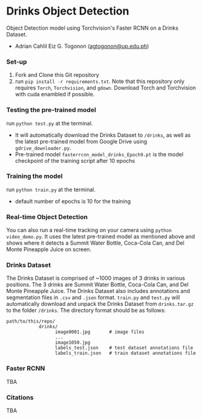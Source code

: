 # Drinks Object Detection
Object Detection model using Torchvision's Faster RCNN on a Drinks Dataset.
- Adrian Cahlil Eiz G. Togonon (agtogonon@up.edu.ph)

### Set-up
1) Fork and Clone this Git repository
2) run `pip install -r requirements.txt`. Note that this repository only requires `Torch`, `Torchvision`, and `gdown`. Download Torch and Torchvision with cuda enambled if possible.

### Testing the pre-trained model
run `python test.py` at the terminal.
- It will automatically download the Drinks Dataset to `/drinks`, as well as the latest pre-trained model from Google Drive using `gdrive_downloader.py`.
- Pre-trained model `fasterrcnn_model_drinks_Epoch9.pt` is the model checkpoint of the training script after 10 epochs

### Training the model
run `python train.py` at the terminal.
- default number of epochs is 10 for the training

### Real-time Object Detection
You can also run a real-time tracking on your camera using `python video_demo.py`. It uses the latest pre-trained model as mentioned above and shows where it detects a Summit Water Bottle, Coca-Cola Can, and Del Monte Pineapple Juice on screen.

### Drinks Dataset
The Drinks Dataset is comprised of ~1000 images of 3 drinks in various positions. The 3 drinks are Summit Water Bottle, Coca-Cola Can, and Del Monte Pineapple Juice. The Drinks Dataset also includes annotations and segmentation files in `.csv` and `.json` format.
`train.py` and `test.py` will automatically download and unpack the Drinks Dataset from `drinks.tar.gz` to the folder `/drinks`.
The directory format should be as follows:
```
path/to/this/repo/
            drinks/
                  image0001.jpg       # image files
                  ...
                  image1050.jpg
                  labels_test.json    # test dataset annotations file
                  labels_train.json   # train dataset annotations file
```

### Faster RCNN
TBA

### Citations
TBA
